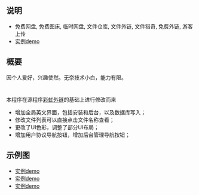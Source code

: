 ## 说明

 * 免费网盘, 免费图床, 临时网盘, 文件仓库, 文件外链, 文件猎奇, 免费外链, 游客上传
 * [实例demo](http://blog.cccyun.cn/post-406.html)
 
## 概要

因个人爱好，兴趣使然。无奈技术小白，能力有限。
#
本程序在源程序[彩虹外链](http://blog.cccyun.cn/post-406.html)的基础上进行修改而来
 * 增加全局英文界面，包括安装和后台，以及数据库写入；
 * 修改文件列表可以直接点击文件名称查看；
 * 更改了UI色彩，调整了部分UI布局；
 * 增加用户协议导航按钮，增加后台管理导航按钮；
 ## 示例图
* [实例demo](https://mediy.oss-cn-beijing.aliyuncs.com/toopan%20github%E5%9B%BE%E7%89%87/2.png)
* [实例demo](https://mediy.oss-cn-beijing.aliyuncs.com/toopan%20github%E5%9B%BE%E7%89%87/2.png)
* [实例demo](https://mediy.oss-cn-beijing.aliyuncs.com/toopan%20github%E5%9B%BE%E7%89%87/2.png)
